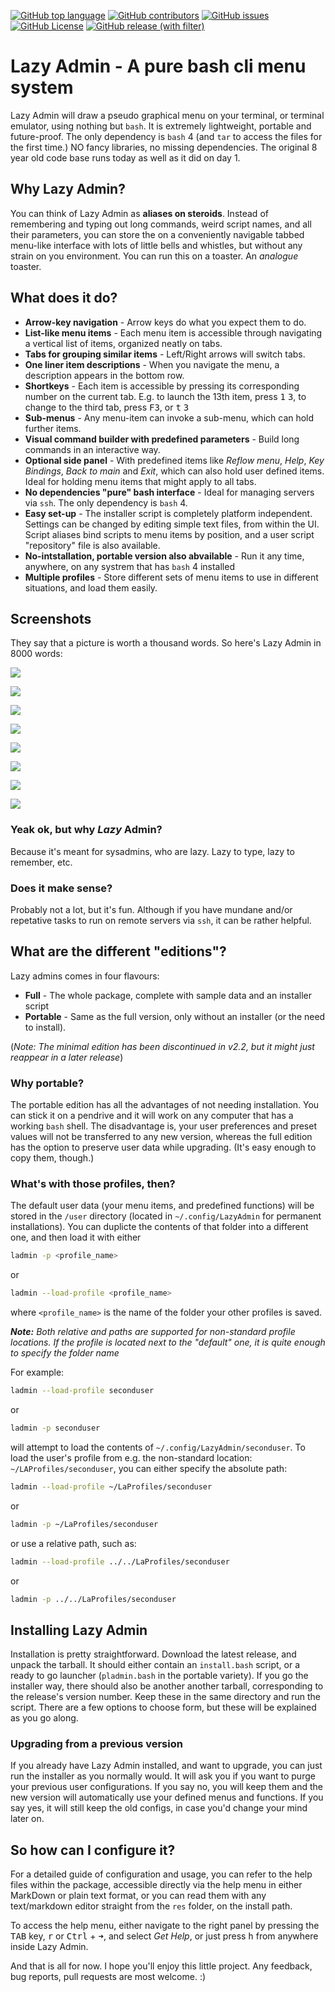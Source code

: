 [![GitHub top language](https://img.shields.io/github/languages/top/attilaoroszdev/lazyadmin)](https://www.gnu.org/savannah-checkouts/gnu/bash/manual/bash.html)
[![GitHub contributors](https://img.shields.io/github/contributors/attilaoroszdev/lazyadmin)](https://github.com/attilaoroszdev/lazyadmin/graphs/contributors)
[![GitHub issues](https://img.shields.io/github/issues/attilaoroszdev/lazyadmin)](https://github.com/attilaoroszdev/lazyadmin/issues)
[![GitHub License](https://img.shields.io/github/license/attilaoroszdev/lazyadmin)](https://github.com/attilaoroszdev/lazyadmin/blob/main/LICENSE)
[![GitHub release (with filter)](https://img.shields.io/github/v/release/attilaoroszdev/lazyadmin)](https://github.com/attilaoroszdev/lazyadmin/releases)

# Lazy Admin - A pure bash cli menu system

Lazy Admin will draw a pseudo graphical menu on your terminal, or terminal emulator, using nothing but `bash`. It is extremely lightweight, portable and future-proof. The only dependency is `bash` 4 (and `tar` to access the files for the first time.) NO fancy libraries, no missing dependencies. The original 8 year old code base runs today as well as it did on day 1.


## Why Lazy Admin?

You can think of Lazy Admin as **aliases on steroids**. Instead of remembering and typing out long commands, weird script names, and all their parameters, you can store the on a conveniently navigable tabbed menu-like interface with lots of little bells and whistles, but without any strain on you environment. You can run this on a toaster. An *analogue* toaster.


## What does it do?

- **Arrow-key navigation** - Arrow keys do what you expect them to do.
- **List-like menu items** - Each menu item is accessible through navigating a vertical list of items, organized neatly on tabs.
- **Tabs for grouping similar items** - Left/Right arrows will switch tabs.
- **One liner item descriptions** - When you navigate the menu, a description appears in the bottom row.
- **Shortkeys** - Each item is accessible by pressing its corresponding number on the current tab. E.g. to launch the 13th item, press <kbd>1</kbd> <kbd>3</kbd>, to change to the third tab, press <kbd>F3</kbd>, or <kbd>t</kbd> <kbd>3</kbd>
- **Sub-menus** - Any menu-item can invoke a sub-menu, which can hold further items.
- **Visual command builder with predefined parameters** - Build long commands in an interactive way.
- **Optional side panel** - With predefined items like *Reflow menu*, *Help*, *Key Bindings*, *Back to main* and *Exit*, which can also hold user defined items. Ideal for holding menu items that might apply to all tabs.
- **No dependencies "pure" bash interface** - Ideal for managing servers via `ssh`. The only dependency is `bash` 4.
- **Easy set-up** - The installer script is completely platform independent. Settings can be changed by editing simple text files, from within the UI. Script aliases bind scripts to menu items by position, and a user script "repository" file is also available. 
- **No-intstallation, portable version also abvailable** - Run it any time, anywhere, on any systrem that has `bash` 4 installed
- **Multiple profiles** - Store different sets of menu items to use in different situations, and load them easily.


## Screenshots

They say that a picture is worth a thousand words. So here's Lazy Admin in 8000 words:

![](/media/lazy-admin-3-1.png)

![](/media/lazy-admin-3-2.png)

![](/media/lazy-admin-3-3.png)

![](/media/lazy-admin-3-4.png)

![](/media/lazy-admin-3-5.png)

![](/media/lazy-admin-3-6.png)

![](/media/lazy-admin-3-7.png)

![](/media/lazy-admin-3-8.png)


### Yeak ok, but why *Lazy* Admin?

Because it's meant for sysadmins, who are lazy. Lazy to type, lazy to remember, etc.


### Does it make sense?

Probably not a lot, but it's fun. Although if you have mundane and/or repetative tasks to run on remote servers via `ssh`, it can be rather helpful.


## What are the different "editions"?

Lazy admins comes in four flavours:

- **Full** - The whole package, complete with sample data and an installer script
- **Portable** - Same as the full version, only without an installer (or the need to install).

(*Note: The minimal edition has been discontinued in v2.2, but it might just reappear in a later release*)


### Why portable?

The portable edition has all the advantages of not needing installation. You can stick it on a pendrive and it will work on any computer that has a working `bash` shell. The disadvantage is, your user preferences and preset values will not be transferred to any new version, whereas the full edition has the option to preserve user data while upgrading. (It's easy enough to copy them, though.)

### What's with those profiles, then?

The default user data (your menu items, and predefined functions) will be stored in the `/user` directory (located in `~/.config/LazyAdmin` for permanent installations). You can duplicte the contents of that folder into a different one, and then load it with either 

```bash
ladmin -p <profile_name>
```

or 

```bash
ladmin --load-profile <profile_name>
```

where `<profile_name>` is the name of the folder your other profiles is saved.

***Note:** Both relative and paths are supported for non-standard profile locations. If the profile is located next to the "default" one, it is quite enough to specify the folder name*

For example:

```bash
ladmin --load-profile seconduser
```

or

```bash
ladmin -p seconduser
```

will attempt to load the contents of `~/.config/LazyAdmin/seconduser`. To load the user's profile from e.g. the non-standard location: `~/LAProfiles/seconduser`, you can either specify the absolute path:

```bash
ladmin --load-profile ~/LaProfiles/seconduser
``` 

or

```bash
ladmin -p ~/LaProfiles/seconduser
```

or use a relative path, such as:

```bash
ladmin --load-profile ../../LaProfiles/seconduser
```

or

```bash
ladmin -p ../../LaProfiles/seconduser
```


## Installing Lazy Admin

Installation is pretty straightforward. Download the latest release, and unpack the tarball. It should either contain an `install.bash` script, or a ready to go launcher (`pladmin.bash` in the portable variety). If you go the installer way, there should also be another another tarball, corresponding to the release's version number. Keep these in the same directory and run the script. There are a few options to choose form, but these will be explained as you go along.


### Upgrading from a previous version

If you already have Lazy Admin installed, and want to upgrade, you can just run the installer as you normally would. It will ask you if you want to purge your previous user configurations. If you say no, you will keep them and the new version will automatically use your defined menus and functions. If you say yes, it will still keep the old configs, in case you'd change your mind later on.


## So how can I configure it?

For a detailed guide of configuration and usage, you can refer to the help files within the package, accessible directly via the help menu in either MarkDown or plain text format, or you can read them with any text/markdown editor straight from the `res` folder, on the install path.

To access the help menu, either navigate to the right panel by pressing the <kbd>TAB</kbd> key, <kbd>r</kbd> or <kbd>Ctrl</kbd> + <kbd>➜</kbd>, and select *Get Help*, or just press <kbd>h</kbd> from anywhere inside Lazy Admin.


And that is all for now. I hope you'll enjoy this little project. Any feedback, bug reports, pull requests are most welcome. :)
